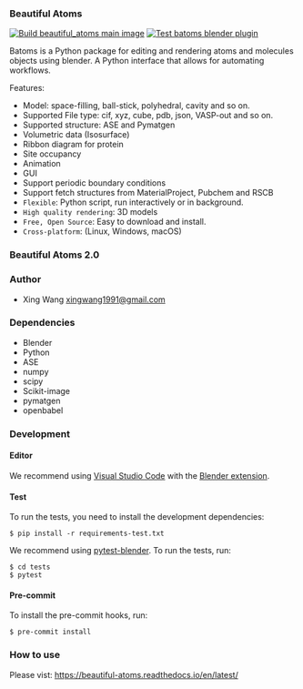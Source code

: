 ### Beautiful Atoms
[![Build beautiful_atoms main image](https://github.com/beautiful-atoms/beautiful-atoms/actions/workflows/build_main_image.yml/badge.svg)](https://github.com/beautiful-atoms/beautiful-atoms/actions/workflows/build_main_image.yml)
[![Test batoms blender plugin](https://github.com/beautiful-atoms/beautiful-atoms/actions/workflows/batoms_plugin_test.yaml/badge.svg)](https://github.com/beautiful-atoms/beautiful-atoms/actions/workflows/batoms_plugin_test.yaml)

Batoms is a Python package for editing and rendering atoms and molecules objects using blender. A Python interface that allows for automating workflows.

Features:

* Model: space-filling, ball-stick, polyhedral, cavity and so on.
* Supported File type: cif, xyz, cube, pdb, json, VASP-out and so on.
* Supported structure: ASE and Pymatgen
* Volumetric data (Isosurface)
* Ribbon diagram for protein
* Site occupancy
* Animation
* GUI
* Support periodic boundary conditions
* Support fetch structures from MaterialProject, Pubchem and RSCB
* ``Flexible``: Python script, run interactively or in background.
* ``High quality rendering``:  3D models
* ``Free, Open Source``: Easy to download and install.
* ``Cross-platform``: (Linux, Windows, macOS)


### Beautiful Atoms 2.0



### Author
* Xing Wang  <xingwang1991@gmail.com>

### Dependencies

* Blender
* Python
* ASE
* numpy
* scipy
* Scikit-image
* pymatgen
* openbabel

### Development

#### Editor
We recommend using [Visual Studio Code](https://code.visualstudio.com/) with the [Blender extension](https://github.com/JacquesLucke/blender_vscode).

#### Test
To run the tests, you need to install the development dependencies:

```console
$ pip install -r requirements-test.txt
```

We recommend using [pytest-blender](https://pypi.org/project/pytest-blender/). To run the tests, run:

```console
$ cd tests
$ pytest
```

#### Pre-commit
To install the pre-commit hooks, run:

```console
$ pre-commit install
```

### How to use

Please vist: https://beautiful-atoms.readthedocs.io/en/latest/
